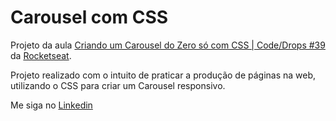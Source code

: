 ﻿# Carousel com CSS

Projeto da aula <a href="https://www.youtube.com/watch?v=SGwHpzgqzgk">Criando um Carousel do Zero só com CSS | Code/Drops #39</a> da <a href="https://rocketseat.com.br/">Rocketseat</a>.

Projeto realizado com o intuito de praticar a produção de páginas na web, utilizando o CSS para criar um Carousel responsivo.

Me siga no <a href="https://www.linkedin.com/in/jose-de-souza/">Linkedin</a>